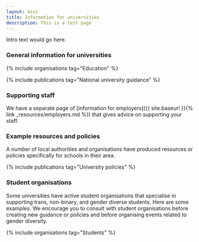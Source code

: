 ```yaml
---
layout: misc
title: Information for universities
description: This is a test page
---
```


Intro text would go here.

### General information for universities

{% include organisations tag="Education" %}

{% include publications tag="National university guidance" %}

### Supporting staff

We have a separate page of [information for employers]({{ site.baseurl }}{% link _resources/employers.md %}) that gives advice on supporting your staff.

### Example resources and policies

A number of local authorities and organisations have produced resources or policies specifically for schools in their area.

{% include publications tag="University policies" %}

### Student organisations

Some universities have active student organisations that specialise in supporting trans, non-binary, and gender diverse students. Here are some examples. We encourage you to consult with student organisations before creating new guidance or policies and before organising events related to gender diversity.

{% include organisations tag="Students" %}
